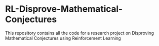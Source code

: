 # RL-Disprove-Mathematical-Conjectures
This repository contains all the code for a research project on Disproving Mathematical Conjectures using Reinforcement Learning
